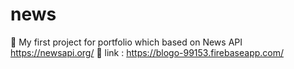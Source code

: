 # news
🐰 My first project for portfolio which based on News API https://newsapi.org/
🐶 link : https://blogo-99153.firebaseapp.com/
